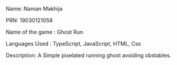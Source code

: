 Name: Naman Makhija 

PRN: 19030121058

Name of the game : Ghost Run

Languages Used : TypeScript, JavaScript, HTML, Css

Description: A Simple pixelated running ghost avoiding obstables.  
